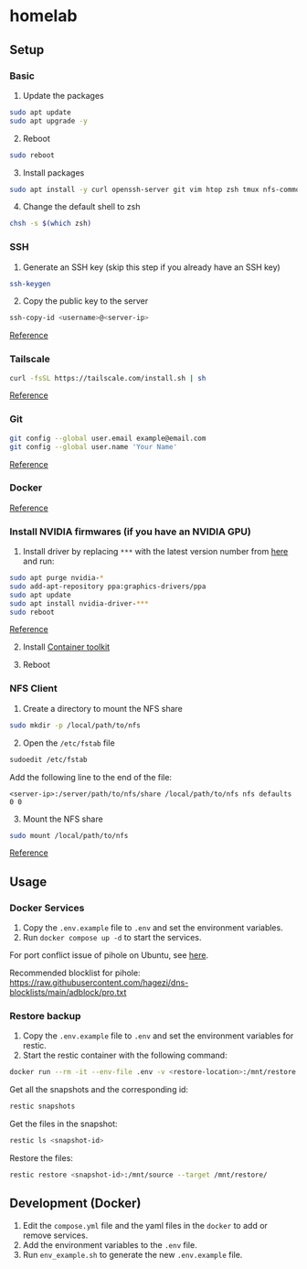 # homelab

## Setup

### Basic

1. Update the packages

```sh
sudo apt update
sudo apt upgrade -y
```

2. Reboot

```sh
sudo reboot
```

3. Install packages

```sh
sudo apt install -y curl openssh-server git vim htop zsh tmux nfs-common v4l-utils ffmpeg
```

4. Change the default shell to zsh

```sh
chsh -s $(which zsh)
```

### SSH

1. Generate an SSH key (skip this step if you already have an SSH key)

```sh
ssh-keygen
```

2. Copy the public key to the server

```sh
ssh-copy-id <username>@<server-ip>
```

[Reference](https://askubuntu.com/a/46935)

### Tailscale

```sh
curl -fsSL https://tailscale.com/install.sh | sh
```

[Reference](https://tailscale.com/download/linux)

### Git

```sh
git config --global user.email example@email.com
git config --global user.name 'Your Name'
```

[Reference](https://stackoverflow.com/a/33024593/11027944)

### Docker

[Reference](https://docs.docker.com/engine/install/ubuntu/)

### Install NVIDIA firmwares (if you have an NVIDIA GPU)

1. Install driver by replacing `***` with the latest version number from
[here](https://www.nvidia.com/en-us/drivers/unix/) and run:

```sh
sudo apt purge nvidia-*
sudo add-apt-repository ppa:graphics-drivers/ppa
sudo apt update
sudo apt install nvidia-driver-***
sudo reboot
```

[Reference](https://askubuntu.com/a/903781/2286402)

2. Install [Container toolkit](https://docs.nvidia.com/datacenter/cloud-native/container-toolkit/latest/install-guide.html)

3. Reboot

### NFS Client

1. Create a directory to mount the NFS share

```sh
sudo mkdir -p /local/path/to/nfs
```

2. Open the `/etc/fstab` file

```sh
sudoedit /etc/fstab
```

Add the following line to the end of the file:

```
<server-ip>:/server/path/to/nfs/share /local/path/to/nfs nfs defaults 0 0
```

3. Mount the NFS share

```sh
sudo mount /local/path/to/nfs
```

[Reference](https://linuxize.com/post/how-to-mount-an-nfs-share-in-linux/#automatically-mounting-nfs-file-systems-with-etcfstab)

## Usage

### Docker Services

1. Copy the `.env.example` file to `.env` and set the environment variables.
2. Run `docker compose up -d` to start the services.

For port conflict issue of pihole on Ubuntu, see [here](https://docs.pi-hole.net/docker/tips-and-tricks/#disable-systemd-resolved-port-53).

Recommended blocklist for pihole: https://raw.githubusercontent.com/hagezi/dns-blocklists/main/adblock/pro.txt

### Restore backup

1. Copy the `.env.example` file to `.env` and set the environment variables for restic.
2. Start the restic container with the following command:

```sh
docker run --rm -it --env-file .env -v <restore-location>:/mnt/restore --entrypoint sh restic/restic
```

Get all the snapshots and the corresponding id:

```sh
restic snapshots
```

Get the files in the snapshot:

```sh
restic ls <snapshot-id>
```

Restore the files:

```sh
restic restore <snapshot-id>:/mnt/source --target /mnt/restore/
```

## Development (Docker)

1. Edit the `compose.yml` file and the yaml files in the `docker` to add or remove services.
2. Add the environment variables to the `.env` file.
3. Run `env_example.sh` to generate the new `.env.example` file.